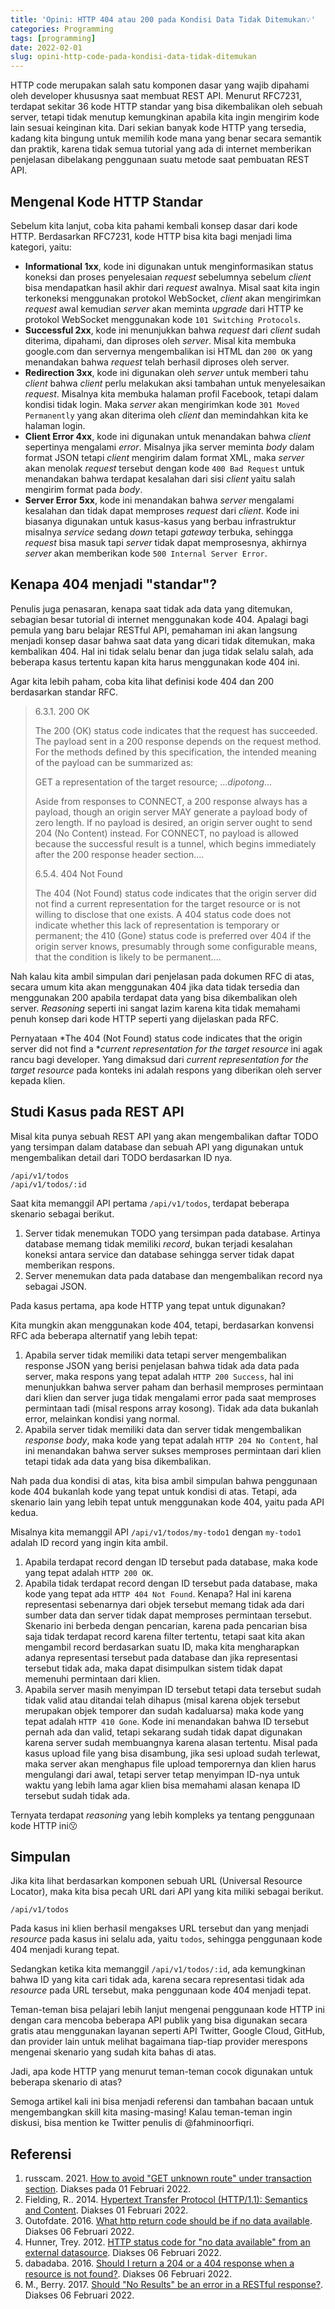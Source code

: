 ```yaml
---
title: 'Opini: HTTP 404 atau 200 pada Kondisi Data Tidak Ditemukan💡'
categories: Programming
tags: [programming]
date: 2022-02-01
slug: opini-http-code-pada-kondisi-data-tidak-ditemukan
---
```


HTTP code merupakan salah satu komponen dasar yang wajib dipahami oleh developer khususnya saat membuat REST API.
Menurut RFC7231, terdapat sekitar 36 kode HTTP standar yang bisa dikembalikan oleh sebuah server, tetapi tidak menutup
kemungkinan apabila kita ingin mengirim kode lain sesuai keinginan kita. Dari sekian banyak kode HTTP yang tersedia,
kadang kita bingung untuk memilih kode mana yang benar secara semantik dan praktik, karena tidak semua tutorial yang ada
di internet memberikan penjelasan dibelakang penggunaan suatu metode saat pembuatan REST API.

## Mengenal Kode HTTP Standar

Sebelum kita lanjut, coba kita pahami kembali konsep dasar dari kode HTTP. Berdasarkan RFC7231, kode HTTP bisa kita bagi
menjadi lima kategori, yaitu:

- **Informational 1xx**, kode ini digunakan untuk menginformasikan status koneksi dan proses penyelesaian *request*
  sebelumnya sebelum *client* bisa mendapatkan hasil akhir dari *request* awalnya. Misal saat kita ingin terkoneksi
  menggunakan protokol WebSocket, *client* akan mengirimkan *request* awal kemudian *server* akan meminta *upgrade* dari
  HTTP ke protokol WebSocket menggunakan kode `101 Switching Protocols`.
- **Successful 2xx**, kode ini menunjukkan bahwa *request* dari *client* sudah diterima, dipahami, dan diproses oleh
  *server*. Misal kita membuka google.com dan servernya mengembalikan isi HTML dan `200 OK` yang menandakan bahwa
  *request* telah berhasil diproses oleh server.
- **Redirection 3xx**, kode ini digunakan oleh *server* untuk memberi tahu *client* bahwa *client* perlu melakukan aksi
  tambahan untuk menyelesaikan *request*. Misalnya kita membuka halaman profil Facebook, tetapi dalam kondisi tidak
  login. Maka *server* akan mengirimkan kode `301 Moved Permanently` yang akan diterima oleh *client* dan memindahkan
  kita ke halaman login.
- **Client Error 4xx**, kode ini digunakan untuk menandakan bahwa *client* sepertinya mengalami *error*. Misalnya jika
  server meminta *body* dalam format JSON tetapi *client* mengirim dalam format XML, maka *server* akan menolak
  *request* tersebut dengan kode `400 Bad Request` untuk menandakan bahwa terdapat kesalahan dari sisi *client* yaitu
  salah mengirim format pada *body*.
- **Server Error 5xx**, kode ini menandakan bahwa *server* mengalami kesalahan dan tidak dapat memproses *request* dari
  *client*. Kode ini biasanya digunakan untuk kasus-kasus yang berbau infrastruktur misalnya *service* sedang *down*
  tetapi *gateway* terbuka, sehingga *request* bisa masuk tapi *server* tidak dapat memprosesnya, akhirnya *server* akan
  memberikan kode `500 Internal Server Error`.

## Kenapa 404 menjadi "standar"?

Penulis juga penasaran, kenapa saat tidak ada data yang ditemukan, sebagian besar tutorial di internet menggunakan
kode 404. Apalagi bagi pemula yang baru belajar RESTful API, pemahaman ini akan langsung menjadi konsep dasar bahwa saat
data yang dicari tidak ditemukan, maka kembalikan 404. Hal ini tidak selalu benar dan juga tidak selalu salah, ada
beberapa kasus tertentu kapan kita harus menggunakan kode 404 ini.

Agar kita lebih paham, coba kita lihat definisi kode 404 dan 200 berdasarkan standar RFC.

> 6.3.1. 200 OK
>
> The 200 (OK) status code indicates that the request has succeeded. The payload sent in a 200 response depends on the
> request method. For the methods defined by this specification, the intended meaning of the payload can be summarized
> as:
>
> GET a representation of the target resource; ...*dipotong*...
>
> Aside from responses to CONNECT, a 200 response always has a payload, though an origin server MAY generate a payload
> body of zero length. If no payload is desired, an origin server ought to send 204 (No Content) instead. For CONNECT,
> no payload is allowed because the successful result is a tunnel, which begins immediately after the 200 response
> header section....
>
> 6.5.4. 404 Not Found
>
> The 404 (Not Found) status code indicates that the origin server did not find a current representation for the target
> resource or is not willing to disclose that one exists. A 404 status code does not indicate whether this lack of
> representation is temporary or permanent; the 410 (Gone) status code is preferred over 404 if the origin server knows,
> presumably through some configurable means, that the condition is likely to be permanent....

Nah kalau kita ambil simpulan dari penjelasan pada dokumen RFC di atas, secara umum kita akan menggunakan 404 jika data
tidak tersedia dan menggunakan 200 apabila terdapat data yang bisa dikembalikan oleh server. *Reasoning* seperti ini
sangat lazim karena kita tidak memahami penuh konsep dari kode HTTP seperti yang dijelaskan pada RFC.

Pernyataan *The 404 (Not Found) status code indicates that the origin server did not find a **current representation
for the target resource* ini agak rancu bagi developer. Yang dimaksud dari *current representation for the target
resource* pada konteks ini adalah respons yang diberikan oleh server kepada klien.

## Studi Kasus pada REST API

Misal kita punya sebuah REST API yang akan mengembalikan daftar TODO yang tersimpan dalam database dan sebuah API yang
digunakan untuk mengembalikan detail dari TODO berdasarkan ID nya.

```text
/api/v1/todos
/api/v1/todos/:id
```

Saat kita memanggil API pertama `/api/v1/todos`, terdapat beberapa skenario sebagai berikut.

1. Server tidak menemukan TODO yang tersimpan pada database. Artinya database memang tidak memiliki *record*, bukan
   terjadi kesalahan koneksi antara service dan database sehingga server tidak dapat memberikan respons.
2. Server menemukan data pada database dan mengembalikan record nya sebagai JSON.

Pada kasus pertama, apa kode HTTP yang tepat untuk digunakan?

Kita mungkin akan menggunakan kode 404, tetapi, berdasarkan konvensi RFC ada beberapa alternatif yang lebih tepat:

1. Apabila server tidak memiliki data tetapi server mengembalikan response JSON yang berisi penjelasan bahwa tidak ada
   data pada server, maka respons yang tepat adalah `HTTP 200 Success`, hal ini menunjukkan bahwa server paham dan
   berhasil memproses permintaan dari klien dan server juga tidak mengalami error pada saat memproses permintaan tadi
   (misal respons array kosong). Tidak ada data bukanlah error, melainkan kondisi yang normal.
2. Apabila server tidak memiliki data dan server tidak mengembalikan *response body*, maka kode yang tepat adalah
   `HTTP 204 No Content`, hal ini menandakan bahwa server sukses memproses permintaan dari klien tetapi tidak ada data
   yang bisa dikembalikan.

Nah pada dua kondisi di atas, kita bisa ambil simpulan bahwa penggunaan kode 404 bukanlah kode yang tepat untuk kondisi
di atas. Tetapi, ada skenario lain yang lebih tepat untuk menggunakan kode 404, yaitu pada API kedua.

Misalnya kita memanggil API `/api/v1/todos/my-todo1` dengan `my-todo1` adalah ID record yang ingin kita ambil.

1. Apabila terdapat record dengan ID tersebut pada database, maka kode yang tepat adalah `HTTP 200 OK`.
2. Apabila tidak terdapat record dengan ID tersebut pada database, maka kode yang tepat ada `HTTP 404 Not Found`.
   Kenapa? Hal ini karena representasi sebenarnya dari objek tersebut memang tidak ada dari sumber data dan server tidak
   dapat memproses permintaan tersebut. Skenario ini berbeda dengan pencarian, karena pada pencarian bisa saja tidak
   terdapat record karena filter tertentu, tetapi saat kita akan mengambil record berdasarkan suatu ID, maka kita
   mengharapkan adanya representasi tersebut pada database dan jika representasi tersebut tidak ada, maka dapat
   disimpulkan sistem tidak dapat memenuhi permintaan dari klien.
3. Apabila server masih menyimpan ID tersebut tetapi data tersebut sudah tidak valid atau ditandai telah dihapus (misal
   karena objek tersebut merupakan objek temporer dan sudah kadaluarsa) maka kode yang tepat adalah `HTTP 410 Gone`.
   Kode ini menandakan bahwa ID tersebut pernah ada dan valid, tetapi sekarang sudah tidak dapat digunakan karena server
   sudah membuangnya karena alasan tertentu. Misal pada kasus upload file yang bisa disambung, jika sesi upload sudah
   terlewat, maka server akan menghapus file upload temporernya dan klien harus mengulangi dari awal, tetapi server
   tetap menyimpan ID-nya untuk waktu yang lebih lama agar klien bisa memahami alasan kenapa ID tersebut sudah tidak
   ada.

Ternyata terdapat *reasoning* yang lebih kompleks ya tentang penggunaan kode HTTP ini😗

## Simpulan

Jika kita lihat berdasarkan komponen sebuah URL (Universal Resource Locator), maka kita bisa pecah URL dari API yang
kita miliki sebagai berikut.

`/api/v1/todos`

Pada kasus ini klien berhasil mengakses URL tersebut dan yang menjadi *resource* pada kasus ini selalu ada, yaitu
`todos`, sehingga penggunaan kode 404 menjadi kurang tepat.

Sedangkan ketika kita memanggil `/api/v1/todos/:id`, ada kemungkinan bahwa ID yang kita cari tidak ada, karena secara
representasi tidak ada *resource* pada URL tersebut, maka penggunaan kode 404 menjadi tepat.

Teman-teman bisa pelajari lebih lanjut mengenai penggunaan kode HTTP ini dengan cara mencoba beberapa API publik yang
bisa digunakan secara gratis atau menggunakan layanan seperti API Twitter, Google Cloud, GitHub, dan provider lain untuk
melihat bagaimana tiap-tiap provider merespons mengenai skenario yang sudah kita bahas di atas.

Jadi, apa kode HTTP yang menurut teman-teman cocok digunakan untuk beberapa skenario di atas?

Semoga artikel kali ini bisa menjadi referensi dan tambahan bacaan untuk mengembangkan skill kita masing-masing! Kalau
teman-teman ingin diskusi, bisa mention ke Twitter penulis di @fahminoorfiqri.

## Referensi

1. russcam. 2021.
   [How to avoid "GET unknown route" under transaction section](https://github.com/elastic/apm-agent-dotnet/issues/1261#issuecomment-822907709).
   Diakses pada 01 Februari 2022.
2. Fielding, R.. 2014.
   [Hypertext Transfer Protocol (HTTP/1.1): Semantics and Content](https://datatracker.ietf.org/doc/html/rfc7231).
   Diakses 01 Februari 2022.
3. Outofdate. 2016.
   [What http return code should be if no data available](https://stackoverflow.com/a/38659868/5561144). Diakses 06
   Februari 2022.
4. Hunner, Trey. 2012.
   [HTTP status code for "no data available" from an external datasource](https://stackoverflow.com/a/9595184/5561144).
   Diakses 06 Februari 2022.
5. dabadaba. 2016.
   [Should I return a 204 or a 404 response when a resource is not found?](https://softwareengineering.stackexchange.com/a/322953/219528).
   Diakses 06 Februari 2022.
6. M., Berry. 2017.
   [Should "No Results" be an error in a RESTful response?](https://softwareengineering.stackexchange.com/a/358245/219528).
   Diakses 06 Februari 2022.
